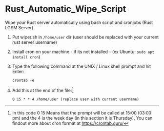 # Rust_Automatic_Wipe_Script
Wipe your Rust server automatically using bash script and cronjobs (Rust LGSM Server).


1. Put wiper.sh in `/home/user` dir (user should be replaced with your current rust server username)
2. Install cron on your machine - if its not installed - (ex Ubuntu: ```sudo apt install cron```)
3. Type the following command at the UNIX / Linux shell prompt and hit Enter:

   ```
   crontab -e
   ```
   
4. Add this at the end of the file:[^Explanation]
   
   ```
   0 15 * * 4 /home/user (replace user with current username)
   ```

[^Explanation]: In this code 0 15 Means that the prompt will be called at 15:00 (03:00 pm) and the 4 is the week day (in this section it is Thursday), You can findout more about cron format at https://crontab.guru/
